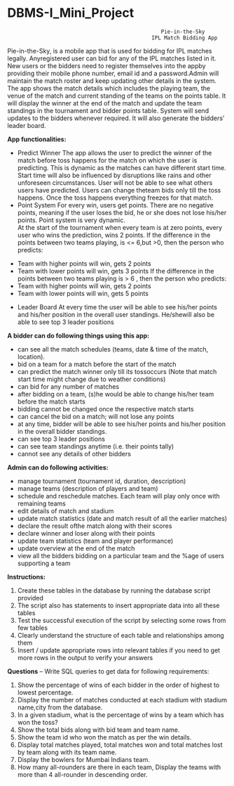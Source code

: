 # DBMS-I_Mini_Project

                                                     Pie-in-the-Sky
                                                  IPL Match Bidding App 
 
Pie-in-the-Sky, is a mobile app that is used for bidding for IPL matches legally. Anyregistered user can bid for any of the IPL matches listed in it. New users or the bidders need to register themselves into the appby providing their mobile phone number, email id and a password.Admin will maintain the match roster and keep updating other details in the system. 
The app shows the match details which includes the playing team, the venue of the match and current standing of the teams on the points table. It will display the winner at the end of the match and update the team standings in the tournament and bidder points table. System will send updates to the bidders whenever required. It will also generate the bidders' leader board. 

**App functionalities:**
* Predict Winner 
The app allows the user to predict the winner of the match before toss happens for the match on which the user is predicting. This is dynamic as the matches can have different start time. Start time will also be influenced by disruptions like rains and other unforeseen circumstances. User will not be able to see what others users have predicted. Users can change theteam bids only till the toss happens. Once the toss happens everything freezes for that match. 
* Point System
For every win, users get points. There are no negative points, meaning if the user loses the bid, he or she does not lose his/her points. Point system is very dynamic.  
At the start of the tournament when every team is at zero points, every user who wins the prediction, wins 2 points.
If the difference in the points between two teams playing, is <= 6,but >0, then the person who predicts: 
- Team with higher points will win, gets 2 points
- Team with lower points will win, gets 3 points 
If the difference in the points between two teams playing is > 6 , then the person who predicts: 
- Team with higher points will win, gets 2 points  
- Team with lower points will win, gets 5 points 
 
* Leader Board 
At every time the user will be able to see his/her points and his/her position in the overall user standings. He/shewill also be able to see top 3 leader positions 
 
**A bidder can do following things using this app:**
* can see all the match schedules (teams, date & time of the match, location). 
* bid on a team for a match before the start of the match 
* can predict the match winner only till its tossoccurs (Note that match start time might change due to weather conditions) 
* can bid for any number of matches 
* after bidding on a team, (s)he would be able to change his/her team before the match starts 
* bidding cannot be changed once the respective match starts 
* can cancel the bid on a match; will not lose any points 
* at any time, bidder will be able to see his/her points and his/her position in the overall bidder standings. 
* can see top 3 leader positions 
* can see team standings anytime (i.e. their points tally) 
* cannot see any details of other bidders 
 
**Admin can do following activities:**
* manage tournament (tournament id, duration, description) 
* manage teams (description of players and team) 
* schedule and reschedule matches. Each team will play only once with remaining teams 
* edit details of match and stadium 
* update match statistics (date and match result of all the earlier matches) 
* declare the result ofthe match along with their scores 
* declare winner and loser along with their points 
* update team statistics (team and player performance) 
* update overview at the end of the match 
* view all the bidders bidding on a particular team and the %age of users supporting a team 

**Instructions:**
 
1. Create these tables in the database by running the database script provided 
2. The script also has statements to insert appropriate data into all these tables 
3. Test the successful execution of the script by selecting some rows from few tables 
4. Clearly understand the structure of each table and relationships among them
5. Insert / update appropriate rows into relevant tables if you need to get more rows in the output to verify your answers 
 
**Questions** – Write SQL queries to get data for following requirements: 
 
1. Show the percentage of wins of each bidder in the order of highest to lowest percentage.
2. Display the number of matches conducted at each stadium with stadium name,city from the database. 
3. In a given stadium, what is the percentage of wins by a team which has won the toss? 
4. Show the total bids along with bid team and team name. 
5. Show the team id who won the match as per the win details. 
6. Display total matches played, total matches won and total matches lost by team along with its team name. 
7. Display the bowlers for Mumbai Indians team. 
8. How many all-rounders are there in each team, Display the teams with more than 4  all-rounder in descending order. 
 
